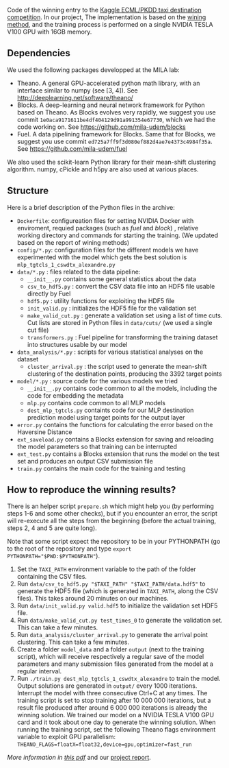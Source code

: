Code of the winning entry to the [Kaggle ECML/PKDD taxi destination competition](https://www.kaggle.com/c/pkdd-15-predict-taxi-service-trajectory-i). In our project, The implementation is based on the [wining method](https://github.com/adbrebs/taxi), and the training process is performed on a single NVIDIA TESLA V100 GPU with 16GB memory.

## Dependencies

We used the following packages developped at the MILA lab:

* Theano. A general GPU-accelerated python math library, with an interface similar to numpy (see [3, 4]). See <http://deeplearning.net/software/theano/>
* Blocks. A deep-learning and neural network framework for Python based on Theano. As Blocks evolves very rapidly, we suggest you use commit `1e0aca9171611be4df404129d91a991354e67730`, which we had the code working on. See <https://github.com/mila-udem/blocks>
* Fuel. A data pipelining framework for Blocks. Same that for Blocks, we suggest you use commit `ed725a7ff9f3d080ef882d4ae7e4373c4984f35a`. See <https://github.com/mila-udem/fuel>

We also used the scikit-learn Python library for their mean-shift clustering algorithm. numpy, cPickle and h5py are also used at various places.


## Structure

Here is a brief description of the Python files in the archive:

* `Dockerfile`: configureation files for setting NVIDIA Docker with enviroment, requied packages (such as *fuel* and *block*) , relative working directory and commands for starting the training. (We updated based on the report of wining methods)
* `config/*.py`: configuration files for the different models we have experimented with the model which gets the best solution is `mlp_tgtcls_1_cswdtx_alexandre.py`
* `data/*.py` : files related to the data pipeline:
  * `__init__.py` contains some general statistics about the data
  * `csv_to_hdf5.py` : convert the CSV data file into an HDF5 file usable directly by Fuel
  * `hdf5.py` : utility functions for exploiting the HDF5 file
  * `init_valid.py` : initializes the HDF5 file for the validation set
  * `make_valid_cut.py` : generate a validation set using a list of time cuts. Cut lists are stored in Python files in `data/cuts/` (we used a single cut file)
  * `transformers.py` : Fuel pipeline for transforming the training dataset into structures usable by our model
* `data_analysis/*.py` : scripts for various statistical analyses on the dataset
  * `cluster_arrival.py` : the script used to generate the mean-shift clustering of the destination points, producing the 3392 target points
* `model/*.py` : source code for the various models we tried
  * `__init__.py` contains code common to all the models, including the code for embedding the metadata
  * `mlp.py` contains code common to all MLP models
  * `dest_mlp_tgtcls.py` containts code for our MLP destination prediction model using target points for the output layer
* `error.py` contains the functions for calculating the error based on the Haversine Distance
* `ext_saveload.py` contains a Blocks extension for saving and reloading the model parameters so that training can be interrupted
* `ext_test.py` contains a Blocks extension that runs the model on the test set and produces an output CSV submission file
* `train.py` contains the main code for the training and testing
  
## How to reproduce the winning results?

There is an helper script `prepare.sh` which might help you (by performing steps 1-6 and some other checks), but if you encounter an error, the script will re-execute all the steps from the beginning (before the actual training, steps 2, 4 and 5 are quite long).

Note that some script expect the repository to be in your PYTHONPATH (go to the root of the repository and type `export PYTHONPATH="$PWD:$PYTHONPATH"`).
  
1. Set the `TAXI_PATH` environment variable to the path of the folder containing the CSV files.
2. Run `data/csv_to_hdf5.py "$TAXI_PATH" "$TAXI_PATH/data.hdf5"` to generate the HDF5 file (which is generated in `TAXI_PATH`, along the CSV files). This takes around 20 minutes on our machines.
3. Run `data/init_valid.py valid.hdf5` to initialize the validation set HDF5 file.
4. Run `data/make_valid_cut.py test_times_0` to generate the validation set. This can take a few minutes.
5. Run `data_analysis/cluster_arrival.py` to generate the arrival point clustering. This can take a few minutes.
6. Create a folder `model_data` and a folder `output` (next to the training script), which will receive respectively a regular save of the model parameters and many submission files generated from the model at a regular interval.
7. Run `./train.py dest_mlp_tgtcls_1_cswdtx_alexandre` to train the model. Output solutions are generated in `output/` every 1000 iterations. Interrupt the model with three consecutive Ctrl+C at any times. The training script is set to stop training after 10 000 000 iterations, but a result file produced after around 6 000 000 iterations is already the winning solution. We trained our model on a NVIDIA TESLA V100 GPU card and it took about one day to generate the winning solution.
   When running the training script, set the following Theano flags environment variable to exploit GPU parallelism:
   `THEANO_FLAGS=floatX=float32,device=gpu,optimizer=fast_run`

*More information in [this pdf](https://github.com/adbrebs/taxi/blob/master/doc/short_report.pdf)* and our [project report](https://github.com/vivi51123/CS249-Current-Topics-in-Data-Structure/blob/master/adbrebs-taxi/doc/cs249-project-report-VWXYJ.pdf).
